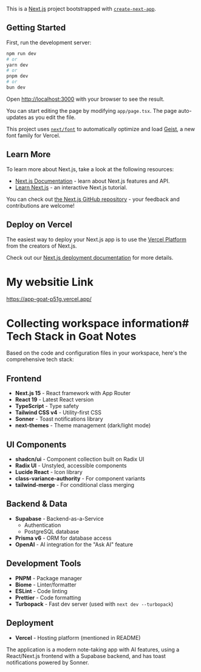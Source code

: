 This is a [Next.js](https://nextjs.org) project bootstrapped with [`create-next-app`](https://nextjs.org/docs/app/api-reference/cli/create-next-app).

## Getting Started

First, run the development server:

```bash
npm run dev
# or
yarn dev
# or
pnpm dev
# or
bun dev
```

Open [http://localhost:3000](http://localhost:3000) with your browser to see the result.

You can start editing the page by modifying `app/page.tsx`. The page auto-updates as you edit the file.

This project uses [`next/font`](https://nextjs.org/docs/app/building-your-application/optimizing/fonts) to automatically optimize and load [Geist](https://vercel.com/font), a new font family for Vercel.

## Learn More

To learn more about Next.js, take a look at the following resources:

- [Next.js Documentation](https://nextjs.org/docs) - learn about Next.js features and API.
- [Learn Next.js](https://nextjs.org/learn) - an interactive Next.js tutorial.

You can check out [the Next.js GitHub repository](https://github.com/vercel/next.js) - your feedback and contributions are welcome!

## Deploy on Vercel

The easiest way to deploy your Next.js app is to use the [Vercel Platform](https://vercel.com/new?utm_medium=default-template&filter=next.js&utm_source=create-next-app&utm_campaign=create-next-app-readme) from the creators of Next.js.

Check out our [Next.js deployment documentation](https://nextjs.org/docs/app/building-your-application/deploying) for more details.


# My websitie Link
https://app-goat-p51g.vercel.app/

# Collecting workspace information# Tech Stack in Goat Notes

Based on the code and configuration files in your workspace, here's the comprehensive tech stack:

## Frontend
- **Next.js 15** - React framework with App Router
- **React 19** - Latest React version
- **TypeScript** - Type safety
- **Tailwind CSS v4** - Utility-first CSS
- **Sonner** - Toast notifications library
- **next-themes** - Theme management (dark/light mode)

## UI Components
- **shadcn/ui** - Component collection built on Radix UI
- **Radix UI** - Unstyled, accessible components
- **Lucide React** - Icon library
- **class-variance-authority** - For component variants
- **tailwind-merge** - For conditional class merging

## Backend & Data
- **Supabase** - Backend-as-a-Service
  - Authentication
  - PostgreSQL database
- **Prisma v6** - ORM for database access
- **OpenAI** - AI integration for the "Ask AI" feature

## Development Tools
- **PNPM** - Package manager
- **Biome** - Linter/formatter
- **ESLint** - Code linting
- **Prettier** - Code formatting
- **Turbopack** - Fast dev server (used with `next dev --turbopack`)

## Deployment
- **Vercel** - Hosting platform (mentioned in README)

The application is a modern note-taking app with AI features, using a React/Next.js frontend with a Supabase backend, and has toast notifications powered by Sonner.